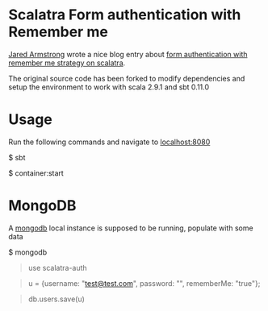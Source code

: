 [form authentication with remember me strategy on scalatra]: http://www.jaredarmstrong.name/2011/08/scalatra-form-authentication-with-remember-me/
[Jared Armstrong]: http://www.jaredarmstrong.name/
[localhost:8080]: http://localhost:8080
[mongodb]: http://www.mongodb.org/

# Scalatra Form authentication with Remember me

[Jared Armstrong] wrote a nice blog entry about [form authentication with remember me strategy on scalatra].

The original source code has been forked to modify dependencies and setup the environment to work with scala 2.9.1 and sbt 0.11.0

# Usage

Run the following commands and navigate to [localhost:8080]

  $ sbt
  
  $ container:start

# MongoDB

A [mongodb] local instance is supposed to be running, populate with some data

  $ mongodb

  > use scalatra-auth

  > u = {username: "test@test.com", password: "", rememberMe: "true"};

  > db.users.save(u)
